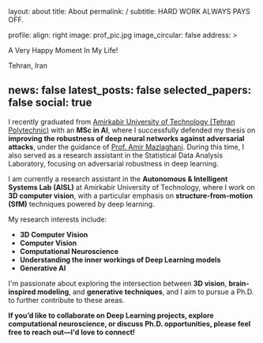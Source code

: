layout: about
title: About
permalink: /
subtitle: HARD WORK ALWAYS PAYS OFF.

profile:
  align: right
  image: prof_pic.jpg
  image_circular: false
  address: >
    <p>A Very Happy Moment In My Life!</p>
    <p>Tehran, Iran</p>

news: false
latest_posts: false
selected_papers: false
social: true
---

I recently graduated from [Amirkabir University of Technology (Tehran Polytechnic)](https://aut.ac.ir/en) with an **MSc in AI**, where I successfully defended my thesis on **improving the robustness of deep neural networks against adversarial attacks**, under the guidance of [Prof. Amir Mazlaghani](https://scholar.google.com/citations?user=gxbTUfEAAAAJ&hl=en&oi=ao). During this time, I also served as a research assistant in the Statistical Data Analysis Laboratory, focusing on adversarial robustness in deep learning.

I am currently a research assistant in the **Autonomous & Intelligent Systems Lab (AISL)** at Amirkabir University of Technology, where I work on **3D computer vision**, with a particular emphasis on **structure-from-motion (SfM)** techniques powered by deep learning.

My research interests include:
- **3D Computer Vision**
- **Computer Vision**
- **Computational Neuroscience**
- **Understanding the inner workings of Deep Learning models**
- **Generative AI**

I'm passionate about exploring the intersection between **3D vision**, **brain-inspired modeling**, and **generative techniques**, and I aim to pursue a Ph.D. to further contribute to these areas.

**If you’d like to collaborate on Deep Learning projects, explore computational neuroscience, or discuss Ph.D. opportunities, please feel free to reach out—I'd love to connect!**
